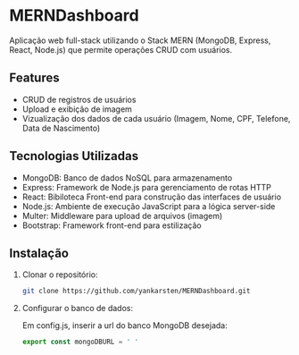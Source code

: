 # MERNDashboard

Aplicação web full-stack utilizando o Stack MERN (MongoDB, Express, React, Node.js) que permite operações CRUD com usuários.
## Features

- CRUD de registros de usuários
- Upload e exibição de imagem
- Vizualização dos dados de cada usuário (Imagem, Nome, CPF, Telefone, Data de Nascimento)

## Tecnologias Utilizadas

- MongoDB: Banco de dados NoSQL para armazenamento
- Express: Framework de Node.js para gerenciamento de rotas HTTP
- React: Bibiloteca Front-end para construção das interfaces de usuário
- Node.js: Ambiente de execução JavaScript para a lógica server-side
- Multer: Middleware para upload de arquivos (imagem)
- Bootstrap: Framework front-end para estilização

## Instalação

1. Clonar o repositório:

   ```bash
   git clone https://github.com/yankarsten/MERNDashboard.git

2. Configurar o banco de dados:

   Em config.js, inserir a url do banco MongoDB desejada:

   ```javascript
   export const mongoDBURL = ' '


   
